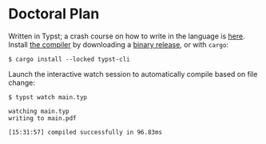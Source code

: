 # Doctoral Plan

Written in Typst; a crash course on how to write in the language is
[here](https://typst.app/docs/tutorial/writing-in-typst/).  Install [the
compiler](https://github.com/typst/typst) by downloading a [binary
release](https://github.com/typst/typst/releases/), or with `cargo`:

```console
$ cargo install --locked typst-cli
```

Launch the interactive watch session to automatically compile based on file change:

```console
$ typst watch main.typ

watching main.typ
writing to main.pdf

[15:31:57] compiled successfully in 96.83ms
```
